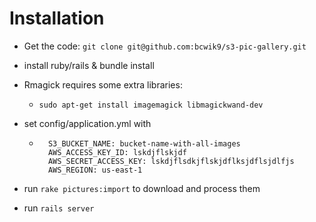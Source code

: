 # Installation

* Get the code: ```git clone git@github.com:bcwik9/s3-pic-gallery.git```
* install ruby/rails & bundle install
* Rmagick requires some extra libraries: 
  * ```sudo apt-get install imagemagick libmagickwand-dev```
* set config/application.yml with 
  * ```
      S3_BUCKET_NAME: bucket-name-with-all-images
      AWS_ACCESS_KEY_ID: lskdjflskjdf
      AWS_SECRET_ACCESS_KEY: lskdjflsdkjflskjdflksjdflsjdlfjs
      AWS_REGION: us-east-1
    ```
  
* run ```rake pictures:import``` to download and process them
* run ```rails server```
